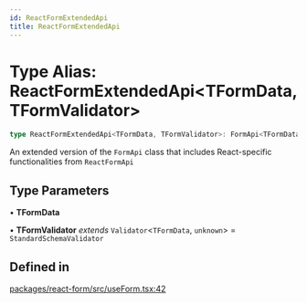 ```yaml
---
id: ReactFormExtendedApi
title: ReactFormExtendedApi
---
```


# Type Alias: ReactFormExtendedApi\<TFormData, TFormValidator\>

```ts
type ReactFormExtendedApi<TFormData, TFormValidator>: FormApi<TFormData, TFormValidator> & ReactFormApi<TFormData, TFormValidator>;
```

An extended version of the `FormApi` class that includes React-specific functionalities from `ReactFormApi`

## Type Parameters

• **TFormData**

• **TFormValidator** *extends* `Validator`\<`TFormData`, `unknown`\> = `StandardSchemaValidator`

## Defined in

[packages/react-form/src/useForm.tsx:42](https://github.com/TanStack/form/blob/main/packages/react-form/src/useForm.tsx#L42)
